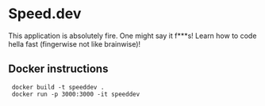 # Speed.dev
This application is absolutely fire. One might say it f***s!
Learn how to code hella fast (fingerwise not like brainwise)!

## Docker instructions
```
 docker build -t speeddev .
 docker run -p 3000:3000 -it speeddev
```